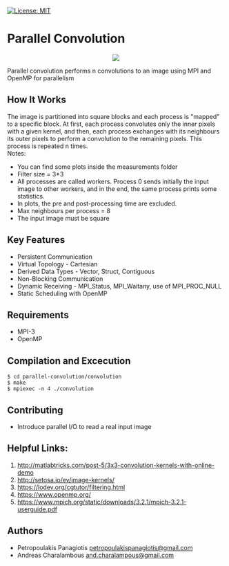 [![License: MIT](https://img.shields.io/badge/License-MIT-yellow.svg)](https://opensource.org/licenses/MIT)
# Parallel Convolution
<p align="center">
<img src="https://i1.wp.com/jeanvitor.com/wp-content/uploads/2017/07/6zX2c.png?w=364&ssl=1">
</p>

Parallel convolution performs n convolutions to an image using MPI and OpenMP for parallelism

## How It Works
The image is partitioned into square blocks and each process is "mapped" to a specific block. At first, each process convolutes only the inner pixels with a given kernel, and then, each process exchanges with its neighbours its outer pixels to perform a convolution to the remaining pixels. This process is repeated n times. 
<br />
Notes:
* You can find some plots inside the measurements folder 
* Filter size = 3*3
* All processes are called workers. Process 0 sends initially the input image to other workers, and in the end, the same process prints some statistics.
* In plots, the pre and post-processing time are excluded.
* Max neighbours per process = 8 
* The input image must be square

## Key Features
* Persistent Communication
* Virtual Topology - Cartesian 
* Derived Data Types - Vector, Struct, Contiguous
* Non-Blocking Communication
* Dynamic Receiving - MPI_Status, MPI_Waitany, use of MPI_PROC_NULL 
* Static Scheduling with OpenMP

## Requirements
* MPI-3 
* OpenMP

## Compilation and Excecution
```
$ cd parallel-convolution/convolution
$ make
$ mpiexec -n 4 ./convolution
```

## Contributing
* Introduce parallel I/O to read a real input image

## Helpful Links: 
1. http://matlabtricks.com/post-5/3x3-convolution-kernels-with-online-demo
2. http://setosa.io/ev/image-kernels/
3. https://lodev.org/cgtutor/filtering.html
4. https://www.openmp.org/
5. https://www.mpich.org/static/downloads/3.2.1/mpich-3.2.1-userguide.pdf

## Authors
* Petropoulakis Panagiotis petropoulakispanagiotis@gmail.com
* Andreas Charalambous and.charalampous@gmail.com
